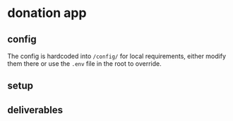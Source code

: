# donation app

## config

The config is hardcoded into `/config/` for local requirements, either modify them there or use the `.env` file in the root to override.

## setup

## deliverables

##

